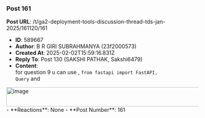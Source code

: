 ### Post 161
**Post URL**: /t/ga2-deployment-tools-discussion-thread-tds-jan-2025/161120/161
- **ID**: 589667
- **Author**: B R GIRI SUBRAHMANYA (23f2000573)
- **Created At**: 2025-02-02T15:59:16.831Z
- **Reply To**: Post 130 (SAKSHI PATHAK, Sakshi6479)
- **Content**:  
  for question 9 u can use ,
<code>from fastapi import FastAPI, Query</code>
and
<img src="https://europe1.discourse-cdn.com/flex013/uploads/iitm/optimized/3X/e/e/eeb2657ff48229df8814e1756112074a16590de2_2_690x51.png" alt="image" data-base62-sha1="y3BQJYAacECp1pIQdZimM98SLLk" width="690" height="51" srcset="https://europe1.discourse-cdn.com/flex013/uploads/iitm/optimized/3X/e/e/eeb2657ff48229df8814e1756112074a16590de2_2_690x51.png, https://europe1.discourse-cdn.com/flex013/uploads/iitm/optimized/3X/e/e/eeb2657ff48229df8814e1756112074a16590de2_2_1035x76.png 1.5x, https://europe1.discourse-cdn.com/flex013/uploads/iitm/original/3X/e/e/eeb2657ff48229df8814e1756112074a16590de2.png 2x" data-dominant-color="272A2A">
- **Reactions**: None
- **Post Number**: 161

